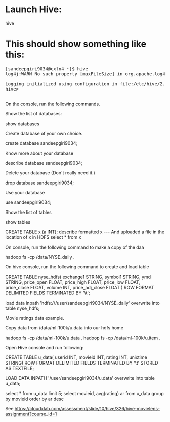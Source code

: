 # Launch Hive:
  
  hive

# This should show something like this:

<pre>
[sandeepgiri9034@cxln4 ~]$ hive
log4j:WARN No such property [maxFileSize] in org.apache.log4j.DailyRollingFileAppender.

Logging initialized using configuration in file:/etc/hive/2.6.2.0-205/0/hive-log4j.properties
hive>

</pre>

On the console, run the following commands.

Show the list of databases:

  show databases

Create database of your own choice.
  
  create database sandeepgiri9034;

Know more about your database
  
  describe database sandeepgiri9034;

Delete your database (Don't really need it.)
  
  drop database sandeepgiri9034;

Use your database
  
  use sandeepgiri9034;

Show the list of tables
  
  show tables
  
  CREATE TABLE x (a INT);
  describe formatted x
  --- And uploaded a file in the location of x in HDFS
  select * from x

On console, run the following command to make a copy of the daa
  
  hadoop fs -cp /data/NYSE_daily .

On hive console, run the following command to create and load table  

  CREATE TABLE nyse_hdfs(
    exchange1 STRING,
    symbol1 STRING,
    ymd STRING,
    price_open FLOAT,
    price_high FLOAT,
    price_low FLOAT,
    price_close FLOAT,
    volume INT,
    price_adj_close FLOAT
    )
    ROW FORMAT DELIMITED FIELDS TERMINATED BY '\t';


  load data inpath 'hdfs:///user/sandeepgiri9034/NYSE_daily' overwrite into table nyse_hdfs;


Movie ratings data example.

Copy data from /data/ml-100k/u.data into our hdfs home

  hadoop fs -cp /data/ml-100k/u.data .
  hadoop fs -cp /data/ml-100k/u.item .

Open Hive console and run following:

  CREATE TABLE u_data( userid INT, movieid INT, rating INT, unixtime STRING)
  ROW FORMAT DELIMITED
  FIELDS TERMINATED BY '\t'
  STORED AS TEXTFILE;

  LOAD DATA INPATH '/user/sandeepgiri9034/u.data' overwrite into table u_data;

  select * from u_data limit 5;
  select movieid, avg(rating) ar from u_data group by movieid order by ar desc


See https://cloudxlab.com/assessment/slide/10/hive/326/hive-movielens-assignment?course_id=1


